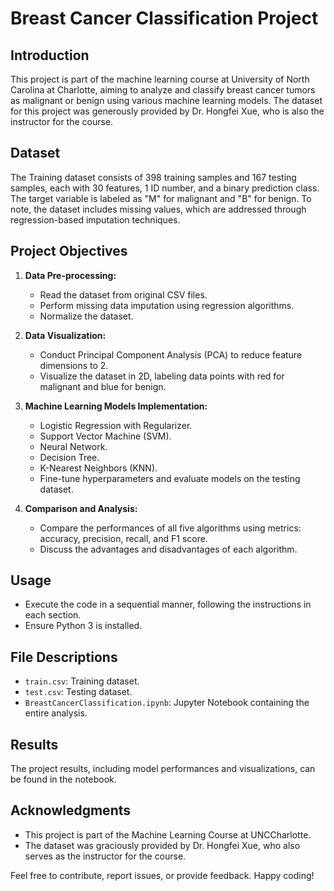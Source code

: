 # Breast Cancer Classification Project

## Introduction
This project is part of the machine learning course at University of North Carolina at Charlotte, aiming to analyze and classify breast cancer tumors as malignant or benign using various machine learning models. The dataset for this project was generously provided by Dr. Hongfei Xue, who is also the instructor for the course.

## Dataset
The Training dataset consists of 398 training samples and 167 testing samples, each with 30 features, 1 ID number, and a binary prediction class. The target variable is labeled as "M" for malignant and "B" for benign. To note, the dataset includes missing values, which are addressed through regression-based imputation techniques.

## Project Objectives
1. **Data Pre-processing:**
   - Read the dataset from original CSV files.
   - Perform missing data imputation using regression algorithms.
   - Normalize the dataset.

2. **Data Visualization:**
   - Conduct Principal Component Analysis (PCA) to reduce feature dimensions to 2.
   - Visualize the dataset in 2D, labeling data points with red for malignant and blue for benign.

3. **Machine Learning Models Implementation:**
   - Logistic Regression with Regularizer.
   - Support Vector Machine (SVM).
   - Neural Network.
   - Decision Tree.
   - K-Nearest Neighbors (KNN).
   - Fine-tune hyperparameters and evaluate models on the testing dataset.

4. **Comparison and Analysis:**
   - Compare the performances of all five algorithms using metrics: accuracy, precision, recall, and F1 score.
   - Discuss the advantages and disadvantages of each algorithm.

## Usage
- Execute the code in a sequential manner, following the instructions in each section.
- Ensure Python 3 is installed.

## File Descriptions
- `train.csv`: Training dataset.
- `test.csv`: Testing dataset.
- `BreastCancerClassification.ipynb`: Jupyter Notebook containing the entire analysis.

## Results
The project results, including model performances and visualizations, can be found in the notebook.

## Acknowledgments
- This project is part of the Machine Learning Course at UNCCharlotte.
- The dataset was graciously provided by Dr. Hongfei Xue, who also serves as the instructor for the course.

Feel free to contribute, report issues, or provide feedback. Happy coding!
